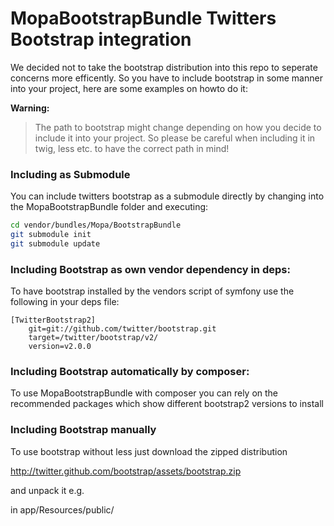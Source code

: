 MopaBootstrapBundle Twitters Bootstrap integration
==================================================

We decided not to take the bootstrap distribution into this repo to seperate concerns more efficently.
So you have to include bootstrap in some manner into your project, here are some examples on howto do it:


**Warning:**

> The path to bootstrap might change depending on how you decide to include it into your project.
> So please be careful when including it in twig, less etc. to have the correct path in mind! 

### Including as Submodule

You can include twitters bootstrap as a submodule directly by changing into the MopaBootstrapBundle folder and executing:

``` bash
cd vendor/bundles/Mopa/BootstrapBundle
git submodule init
git submodule update
```


### Including Bootstrap as own vendor dependency in deps:

To have bootstrap installed by the vendors script of symfony use the following in your deps file:

```
[TwitterBootstrap2]
    git=git://github.com/twitter/bootstrap.git
    target=/twitter/bootstrap/v2/
    version=v2.0.0
```

### Including Bootstrap automatically by composer:

To use MopaBootstrapBundle with composer you can rely on the recommended packages which show different bootstrap2 versions to install


### Including Bootstrap manually

To use bootstrap without less just download the zipped distribution

 http://twitter.github.com/bootstrap/assets/bootstrap.zip
 
 and unpack it e.g.
 
 in app/Resources/public/

